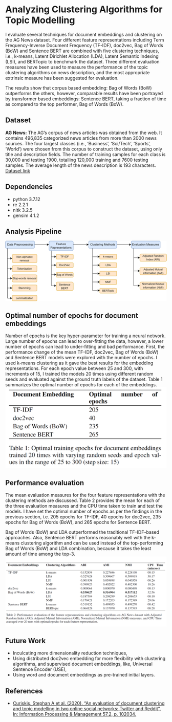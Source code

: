# Analyzing Clustering Algorithms for Topic Modelling
I evaluate several techniques for document embeddings and clustering on the AG News dataset. Four different feature representations including Term Frequency-Inverse Document Frequency (TF-IDF), doc2vec, Bag of Words (BoW) and Sentence BERT are combined with five clustering techniques, i.e., k-means, Latent Dirichlet Allocation (LDA), Latent Semantic Indexing (LSI), and BERTopic to benchmark the dataset. Three different evaluation measures have been used to measure the performance of the topic clustering algorithms on news description, and the most appropriate extrinsic measure has been suggested for evaluation.

The results show that corpus based embedding: Bag of Words (BoW) outperforms the others, however, comparable results have been portrayed by transformer based embeddings: Sentence BERT, taking a fraction of time as compared to the top performer, Bag of Words (BoW).

## Dataset 
**AG News:** The AG’s corpus of news articles was obtained from the web. It contains 496,835 categorized news articles from more than 2000 news sources. The four largest classes (i.e., ‘Business’, ‘Sci/Tech’, ‘Sports’, ‘World’) were chosen from this corpus to construct the dataset, using only title and description fields. The number of training samples for each class is 30,000 and testing 1900, totalling 120,000 training and 7600 testing samples. The average length of the news description is 193 characters.
[Dataset link](http://groups.di.unipi.it/~gulli/AG_corpus_of_news_articles.html)

## Dependencies
- python 3.7.12
- re 2.2.1
- nltk 3.2.5
- gensim 4.1.2

## Analysis Pipeline
![](flowchart.png)

## Optimal number of epochs for document embeddings
Number of epochs is the key hyper-parameter for training a neural network. Large number of epochs can lead to over-fitting the data, however, a lower number of epochs can lead
to under-fitting and bad performance. First, the performance change of the mean TF-IDF, doc2vec, Bag of Words (BoW) and Sentence BERT models were explored with the number of epochs. I used k-means clustering as it gave the best results for the embedding representations. For each epoch value between 25 and 300, with increments of 15, I trained the models 20 times using different random seeds and evaluated against the ground truth labels of the dataset. Table 1 summarizes the optimal number of epochs for each of the embeddings.
![](optimal_epochs.png)

## Performance evaluation
The mean evaluation measures for the four feature representations with the clustering methods are discussed. Table 2 provides the mean for each of the three evaluation measures and the CPU time taken to train and test the models. I have set the optimal number of epochs as per the findings in the previous section, i.e. 205 epochs for TF-IDF, 40 epochs for doc2vec, 235 epochs for Bag of Words (BoW), and 265 epochs for Sentence BERT.

Bag of Words (BoW) and LDA outperformed the traditional TF-IDF-based approaches. Also, Sentence BERT performs reasonably well with the k-means clustering algorithm and can be used instead of the top-performing Bag of Words (BoW) and LDA combination, because it takes the least amount of time among the top-3.
![](performance_evaluation.png)

## Future Work
- Inculcating more dimensionality reduction techniques,
- Using distributed doc2vec embedding for more flexibility with clustering algorithms, and supervised document embeddings, like, Universal Sentence Encoder (USE),
- Using word and document embeddings as pre-trained initial layers.

## References
- [Curiskis, Stephan A et al. (2020). “An evaluation of document clustering and topic modelling in two online social networks: Twitter and Reddit”. In: Information Processing & Management 57.2, p. 102034.](https://www.sciencedirect.com/science/article/pii/S0306457318307805) 
